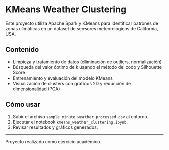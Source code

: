 # KMeans Weather Clustering

Este proyecto utiliza Apache Spark y KMeans para identificar patrones de zonas climáticas en un dataset de sensores meteorológicos de California, USA.

## Contenido

- Limpieza y tratamiento de datos (eliminación de outliers, normalización)
- Búsqueda del valor óptimo de k usando el método del codo y Silhouette Score
- Entrenamiento y evaluación del modelo KMeans
- Visualización de clusters con gráficos 2D y reducción de dimensionalidad (PCA)

## Cómo usar

1. Subir el archivo `sample_minute_weather_processed.csv` al entorno.
2. Ejecutar el notebook `kmeans_weather_clustering.ipynb`.
3. Revisar resultados y gráficos generados.

---

Proyecto realizado como ejercicio académico.
